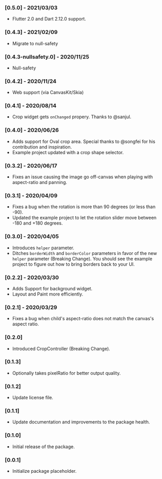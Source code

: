 ### [0.5.0] - 2021/03/03
- Flutter 2.0 and Dart 2.12.0 support.

### [0.4.3] - 2021/02/09
- Migrate to null-safety

### [0.4.3-nullsafety.0] - 2020/11/25
- Null-safety

### [0.4.2] - 2020/11/24
- Web support (via CanvasKit/Skia)

### [0.4.1] - 2020/08/14
- Crop widget gets `onChanged` propery. Thanks to @sanjul.

### [0.4.0] - 2020/06/26
- Adds support for Oval crop area. Special thanks to @songfei for his contribution and inspiration.
- Example project updated with a crop shape selector.

### [0.3.2] - 2020/06/17
- Fixes an issue causing the image go off-canvas when playing with aspect-ratio and panning.

### [0.3.1] - 2020/04/09
- Fixes a bug when the rotation is more than 90 degrees (or less than -90).
- Updated the example project to let the rotation slider move between -180 and +180 degrees.

### [0.3.0] - 2020/04/05
- Introduces `helper` parameter.
- Ditches `borderWidth` and `borderColor` parameters in favor of the new `helper` parameter (Breaking Change). You should see the example project to figure out how to bring borders back to your UI.

### [0.2.2] - 2020/03/30
- Adds Support for background widget.
- Layout and Paint more efficiently.

### [0.2.1] - 2020/03/29
- Fixes a bug when child's aspect-ratio does not match the canvas's aspect ratio.

### [0.2.0]
- Introduced CropController (Breaking Change).

### [0.1.3]
- Optionally takes pixelRatio for better output quality.

### [0.1.2]
- Update license file.

### [0.1.1]
- Update documentation and improvements to the package health.

### [0.1.0]
- Initial release of the package.

### [0.0.1]
- Initialize package placeholder.
